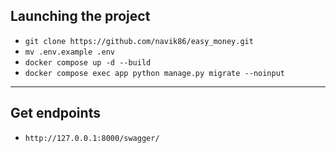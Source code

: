 ## Launching the project
- ```git clone https://github.com/navik86/easy_money.git```
- ```mv .env.example .env```
- ```docker compose up -d --build```
- ```docker compose exec app python manage.py migrate --noinput```

---

## Get endpoints 
- ```http://127.0.0.1:8000/swagger/```